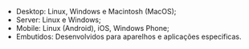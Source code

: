 - Desktop: Linux, Windows e Macintosh (MacOS);
- Server: Linux e Windows;
- Mobile: Linux (Android), iOS, Windows Phone;
- Embutidos: Desenvolvidos para aparelhos e aplicações especificas.
